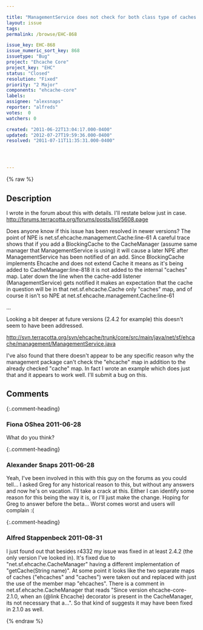 ```yaml
---

title: "ManagementService does not check for both class type of caches \"Ehcache\" and \"Cache\" which causes an NullPointerException if you attempt to use BlockingCache"
layout: issue
tags: 
permalink: /browse/EHC-868

issue_key: EHC-868
issue_numeric_sort_key: 868
issuetype: "Bug"
project: "Ehcache Core"
project_key: "EHC"
status: "Closed"
resolution: "Fixed"
priority: "2 Major"
components: "ehcache-core"
labels: 
assignee: "alexsnaps"
reporter: "alfreds"
votes:  0
watchers: 0

created: "2011-06-22T13:04:17.000-0400"
updated: "2012-07-27T19:59:36.000-0400"
resolved: "2011-07-11T11:35:31.000-0400"




---
```


{% raw %}

## Description

<div markdown="1" class="description">

I wrote in the forum about this with details. I'll restate below just in case.
http://forums.terracotta.org/forums/posts/list/5608.page

Does anyone know if this issue has been resolved in newer versions? 
The point of NPE is net.sf.ehcache.management.Cache:line-61 
A careful trace shows that if you add a BlockingCache to the CacheManager (assume same manager that ManagementService is using) it will cause a later NPE after ManagementService has been notified of an add. Since BlockingCache implements Ehcache and does not extend Cache it means as it's being added to CacheManager:line-818 it is not added to the internal "caches" map. Later down the line when the cache-add listener (ManagementService) gets notified it makes an expectation that the cache in question will be in that net.sf.ehcache.Cache only "caches" map, and of course it isn't so NPE at net.sf.ehcache.management.Cache:line-61

...

Looking a bit deeper at future versions (2.4.2 for example) this doesn't seem to have been addressed. 

http://svn.terracotta.org/svn/ehcache/trunk/core/src/main/java/net/sf/ehcache/management/ManagementService.java 

I've also found that there doesn't appear to be any specific reason why the management package can't check the "ehcache" map in addition to the already checked "cache" map. In fact I wrote an example which does just that and it appears to work well. I'll submit a bug on this.

</div>

## Comments


{:.comment-heading}
### **Fiona OShea** <span class="date">2011-06-28</span>

<div markdown="1" class="comment">

What do you think?

</div>


{:.comment-heading}
### **Alexander Snaps** <span class="date">2011-06-28</span>

<div markdown="1" class="comment">

Yeah, I've been involved in this with this guy on the forums as you could tell...
I asked Greg for any historical reason to this, but without any answers and now he's on vacation. I'll take a crack at this. Either I can identify some reason for this being the way it is, or I'll just make the change. Hoping for Greg to answer before the beta... Worst comes worst and users will complain :( 

</div>


{:.comment-heading}
### **Alfred Stappenbeck** <span class="date">2011-08-31</span>

<div markdown="1" class="comment">

I just found out that besides r4332 my issue was fixed in at least 2.4.2 (the only version I've looked in).  It's fixed due to "net.sf.ehcache.CacheManager" having a different implementation of "getCache(String name)".  At some point it looks like the two separate maps of caches ("ehcaches" and "caches") were taken out and replaced with just the use of the member map "ehcaches".  There is a comment in net.sf.ehcache.CacheManager that reads "Since version ehcache-core-2.1.0, when an \{@link Ehcache\} decorator is present in the CacheManager, its not necessary that a...".  So that kind of suggests it may have been fixed in 2.1.0 as well.

</div>



{% endraw %}
